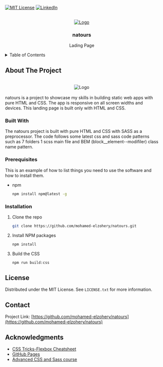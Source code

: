 [![MIT License][license-shield]][license-url]
[![LinkedIn][linkedin-shield]][linkedin-url]

<!-- PROJECT LOGO -->
<br />
<div align="center">

  <a href="https://mohamed-elzohery.github.io/natours/" target="_blank">
    <img src="https://mohamed-elzohery.github.io/natours/img/logo-white.png" alt="Logo">
  </a>

  <h3 align="center">natours</h3>

  <p align="center">
    Lading Page
    <br />
  </p>
</div>

<!-- TABLE OF CONTENTS -->
<details>
  <summary>Table of Contents</summary>
  <ol>
    <li>
      <a href="#about-the-project">About The Project</a>
      <ul>
        <li><a href="#built-with">Built With</a></li>
      </ul>
    </li>
    <li><a href="#contact">Contact</a></li>
    <li><a href="#acknowledgments">Acknowledgments</a></li>
  </ol>
</details>

<!-- ABOUT THE PROJECT -->

## About The Project

<div align="center">
</br>
    <img src="https://res.cloudinary.com/dnqrcy5ok/image/upload/v1711120140/screencapture-127-0-0-1-5500-index-html-2024-03-22-16_56_14_sipw8t.png" alt="Logo">
</br>
</div>
</br>
natours is a project to showcase my skills in building static web apps with pure HTML and CSS.
The app is responsive on all screen widths and devices. This landing page is built only with HTML
and CSS.

### Built With

The natours project is built with pure HTML and CSS with SASS as a preprocessor. The code follows some latest
css and sass code patterns such as 7 folders 1 scss main file and BEM (block\_\_element--modifiler) class name pattern.

<!-- GETTING STARTED -->

### Prerequisites

This is an example of how to list things you need to use the software and how to install them.

- npm
  ```sh
  npm install npm@latest -g
  ```

### Installation

1. Clone the repo
   ```sh
   git clone https://github.com/mohamed-elzohery/natours.git
   ```
2. Install NPM packages
   ```sh
   npm install
   ```
3. Build the CSS
   ```sh
   npm run build:css
   ```

<!-- LICENSE -->

## License

Distributed under the MIT License. See `LICENSE.txt` for more information.

<!-- CONTACT -->

## Contact

Project Link: [https://github.com/mohamed-elzohery/natours](https://github.com/mohamed-elzohery/natours)

<!-- ACKNOWLEDGMENTS -->

## Acknowledgments

- [CSS Tricks-Flexbox Cheatsheet](https://css-tricks.com/snippets/css/a-guide-to-flexbox/)
- [GitHub Pages](https://pages.github.com)
- [Advanced CSS and Sass course](https://www.udemy.com/course/advanced-css-and-sass/)

[Sass]: https://sass-lang.com/assets/img/logos/logo.svg
[Sass-url]: https://sass-lang.com/
[license-shield]: https://img.shields.io/github/license/othneildrew/Best-README-Template.svg?style=for-the-badge
[license-url]: https://github.com/mohamed-elzohery/natours/blob/main/LICENSE.txt
[linkedin-shield]: https://img.shields.io/badge/-LinkedIn-black.svg?style=for-the-badge&logo=linkedin&colorB=555
[linkedin-url]: https://www.linkedin.com/in/mohamed-elzohery/
